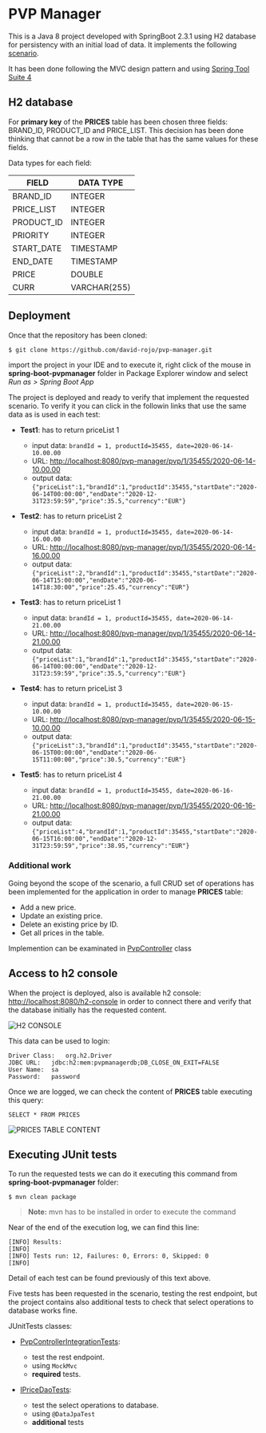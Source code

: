 # PVP Manager

This is a Java 8 project developed with SpringBoot 2.3.1 using H2 database for persistency with an initial load of data. It implements the following [scenario](doc/scenario.md). 

It has been done following the MVC design pattern and using [Spring Tool Suite 4](https://spring.io/tools)

## H2 database

For **primary key** of the **PRICES** table has been chosen three fields: BRAND_ID, PRODUCT_ID and PRICE_LIST. This decision has been done thinking that cannot be a row in the table that has the same values for these fields.

Data types for each field:

| FIELD      | DATA TYPE    |
|------------|--------------|
| BRAND_ID   | INTEGER      |
| PRICE_LIST | INTEGER      |
| PRODUCT_ID | INTEGER      |
| PRIORITY   | INTEGER      |
| START_DATE | TIMESTAMP    |
| END_DATE   | TIMESTAMP    |
| PRICE      | DOUBLE       |
| CURR       | VARCHAR(255) |

## Deployment

Once that the repository has been cloned:

```
$ git clone https://github.com/david-rojo/pvp-manager.git
```

import the project in your IDE and to execute it, right click of the mouse in **spring-boot-pvpmanager** folder in Package Explorer window and select *Run as > Spring Boot App*

The project is deployed and ready to verify that implement the requested scenario. To verify it you can click in the followin links that use the same data as is used in each test:

* **Test1**: has to return priceList 1
  * input data: ```brandId = 1, productId=35455, date=2020-06-14-10.00.00```
  * URL: [http://localhost:8080/pvp-manager/pvp/1/35455/2020-06-14-10.00.00](http://localhost:8080/pvp-manager/pvp/1/35455/2020-06-14-10.00.00)
  * output data: 
  ```{"priceList":1,"brandId":1,"productId":35455,"startDate":"2020-06-14T00:00:00","endDate":"2020-12-31T23:59:59","price":35.5,"currency":"EUR"}```

* **Test2**:  has to return priceList 2
  * input data: ```brandId = 1, productId=35455, date=2020-06-14-16.00.00```
  * URL: [http://localhost:8080/pvp-manager/pvp/1/35455/2020-06-14-16.00.00](http://localhost:8080/pvp-manager/pvp/1/35455/2020-06-14-16.00.00)
  * output data: 
  ```{"priceList":2,"brandId":1,"productId":35455,"startDate":"2020-06-14T15:00:00","endDate":"2020-06-14T18:30:00","price":25.45,"currency":"EUR"}```
  
* **Test3**:  has to return priceList 1
  * input data: ```brandId = 1, productId=35455, date=2020-06-14-21.00.00```
  * URL: [http://localhost:8080/pvp-manager/pvp/1/35455/2020-06-14-21.00.00](http://localhost:8080/pvp-manager/pvp/1/35455/2020-06-14-21.00.00)
  * output data: 
  ```{"priceList":1,"brandId":1,"productId":35455,"startDate":"2020-06-14T00:00:00","endDate":"2020-12-31T23:59:59","price":35.5,"currency":"EUR"}```
  
* **Test4**:  has to return priceList 3
  * input data: ```brandId = 1, productId=35455, date=2020-06-15-10.00.00```
  * URL: [http://localhost:8080/pvp-manager/pvp/1/35455/2020-06-15-10.00.00](http://localhost:8080/pvp-manager/pvp/1/35455/2020-06-15-10.00.00)
  * output data: 
  ```{"priceList":3,"brandId":1,"productId":35455,"startDate":"2020-06-15T00:00:00","endDate":"2020-06-15T11:00:00","price":30.5,"currency":"EUR"}```
  
* **Test5**: has to return priceList 4
  * input data: ```brandId = 1, productId=35455, date=2020-06-16-21.00.00```
  * URL: [http://localhost:8080/pvp-manager/pvp/1/35455/2020-06-16-21.00.00](http://localhost:8080/pvp-manager/pvp/1/35455/2020-06-16-21.00.00)
  * output data: 
  ```{"priceList":4,"brandId":1,"productId":35455,"startDate":"2020-06-15T16:00:00","endDate":"2020-12-31T23:59:59","price":38.95,"currency":"EUR"}```

### Additional work

Going beyond the scope of the scenario, a full CRUD set of operations has been implemented for the application in order to manage **PRICES** table:

- Add a new price.
- Update an existing price.
- Delete an existing price by ID.
- Get all prices in the table.

Implemention can be examinated in [PvpController](spring-boot-pvpmanager/src/main/java/com/pvpmanager/springboot/app/controller/PvpController.java) class

## Access to h2 console

When the project is deployed, also is available h2 console: [http://localhost:8080/h2-console](http://localhost:8080/h2-console) in order to connect there and verify that the database initially has the requested content. 

![H2 CONSOLE](doc/img/h2-console-login.png)

This data can be used to login:
```
Driver Class:	org.h2.Driver
JDBC URL:	jdbc:h2:mem:pvpmanagerdb;DB_CLOSE_ON_EXIT=FALSE
User Name:	sa
Password:	password
```
Once we are logged, we can check the content of **PRICES** table executing this query:

```
SELECT * FROM PRICES 
```

![PRICES TABLE CONTENT](doc/img/h2-table-content.png)

## Executing JUnit tests

To run the requested tests we can do it executing this command from **spring-boot-pvpmanager** folder:

```
$ mvn clean package 
```
> **Note:** mvn has to be installed in order to execute the command

Near of the end of the execution log, we can find this line:

```
[INFO] Results:
[INFO] 
[INFO] Tests run: 12, Failures: 0, Errors: 0, Skipped: 0
[INFO] 
```
Detail of each test can be found previously of this text above.

Five tests has been requested in the scenario, testing the rest endpoint, but the project contains also additional tests to check that select operations to database works fine.

JUnitTests classes:

* [PvpControllerIntegrationTests](spring-boot-pvpmanager/src/test/java/com/pvpmanager/springboot/app/PvpControllerIntegrationTests.java): 
   * test the rest endpoint. 
   * using ```MockMvc```
   * **required** tests.

* [IPriceDaoTests](spring-boot-pvpmanager/src/test/java/com/pvpmanager/springboot/app/IPriceDaoTests.java): 
   * test the select operations to database. 
   * using ```@DataJpaTest```
   * **additional** tests

